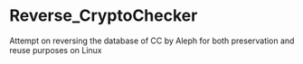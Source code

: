 # Reverse_CryptoChecker
Attempt on reversing the database of CC by Aleph for both preservation and reuse purposes on Linux
